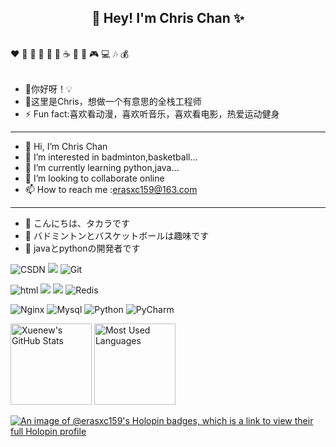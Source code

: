 <h2 align="center">👋 Hey! I'm Chris Chan ✨</h2>
<br />
❤️ 🍦 🍓 🍉 🍋 🥛 ☕ 🍗 🍟 🎮 💻 🎶 💰
<br />
<br />

- 🔭你好呀！💡
- 🤔这里是Chris，想做一个有意思的全栈工程师
- ⚡ Fun fact:喜欢看动漫，喜欢听音乐，喜欢看电影，热爱运动健身
---
- 👋 Hi, I’m Chris Chan
- 👀 I’m interested in badminton,basketball...
- 🌱 I’m currently learning python,java...
- 💞️ I’m looking to collaborate online
- 📫 How to reach me :erasxc159@163.com
---
- 👋 こんにちは、タカラです
- 👀 バドミントンとバスケットボールは趣味です
- 🌱 javaとpythonの開発者です
  
<!---
chrisakai/chrisakai is a ✨ special ✨ repository because its `README.md` (this file) appears on your GitHub profile.
You can click the Preview link to take a look at your changes.
--->
![CSDN](https://img.shields.io/badge/CSDN-管田将军不管饱-blue.svg)
![](https://img.shields.io/badge/ubuntu-20.04-<COLOR>.svg)
![Git](https://img.shields.io/badge/-Git-f05032?style=flat-square&logo=Git&logoColor=white)

![html](https://img.shields.io/badge/-html-E34F26?style=flat-square&logo=html5&logoColor=white)
![](https://img.shields.io/badge/JavaScript-red?style=flat-square&logo=javascript) 
![](https://img.shields.io/badge/Vue.js-black?style=flat-square&logo=vue.js)
![Redis](https://img.shields.io/badge/Redis-DC382D?style=flat-square&logo=redis&logoColor=white)

![Nginx](https://img.shields.io/badge/-Nginx-269539?style=flat-square&logo=Nginx)
![Mysql](https://img.shields.io/badge/MySQL-blue?style=flat-square&logo=mysql&logoColor=black)
![Python](https://img.shields.io/badge/Python-3776AB?style=flat-square&logo=Python&logoColor=yellow)
![PyCharm](https://img.shields.io/badge/PyCharm-000000?style=flat-square&logo=PyCharm&logoColor=white)

<img height="130px" src="https://github-readme-stats.vercel.app/api?username=chrisakai&hide_title=true&show_icons=true&hide=issues&include_all_commits=true&count_private=true&theme=graywhite&hide_border=true&bg_color=45,ff7979,ffd479,fffc79,73fa79" alt="Xuenew's GitHub Stats"> <img height="130px" src="https://github-readme-stats.vercel.app/api/top-langs?username=Xuenew&hide_title=true&layout=compact&theme=graywhite&hide_border=true&bg_color=45,fffc79,73fa79,75f0db" alt="Most Used Languages">

[![An image of @erasxc159's Holopin badges, which is a link to view their full Holopin profile](https://holopin.me/erasxc159)](https://holopin.io/@erasxc159)
